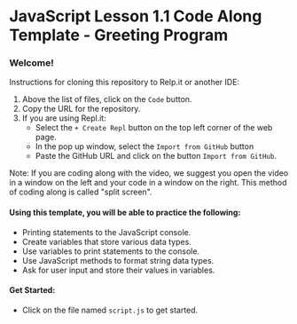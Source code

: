 # JavaScript Lesson 1.1 Code Along Template - Greeting Program

### Welcome! 

Instructions for cloning this repository to Relp.it or another IDE:
  1. Above the list of files, click on the `Code` button.
  2. Copy the URL for the repository.
  3. If you are using Repl.it: 
      * Select the `+ Create Repl` button on the top left corner of the web page. 
      * In the pop up window, select the `Import from GitHub` button
      * Paste the GitHub URL and click on the button `Import from GitHub`.


Note: If you are coding along with the video, we suggest you open the video in a window on the left and your code in a window on the right. This method of coding along is called "split screen".

#### Using this template, you will be able to practice the following:

- Printing statements to the JavaScript console.
- Create variables that store various data types.
- Use variables to print statements to the console.
- Use JavaScript methods to format string data types.
- Ask for user input and store their values in variables.

#### Get Started:

- Click on the file named `script.js` to get started.
